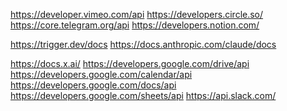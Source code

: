 https://developer.vimeo.com/api
https://developers.circle.so/
https://core.telegram.org/api
https://developers.notion.com/
<!-- https://developers.zoom.us/ -->
https://trigger.dev/docs
https://docs.anthropic.com/claude/docs
<!-- https://platform.openai.com/docs -->
https://docs.x.ai/
https://developers.google.com/drive/api
https://developers.google.com/calendar/api
https://developers.google.com/docs/api
https://developers.google.com/sheets/api
https://api.slack.com/